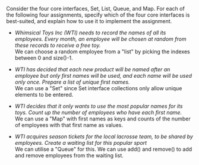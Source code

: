 Consider the four core interfaces, Set, List, Queue, and Map. For each of the following four assignments, specify which of the four core interfaces is best-suited, and explain how to use it to implement the assignment.

- *Whimsical Toys Inc (WTI) needs to record the names of all its employees. Every month, an employee will be chosen at random from these records to receive a free toy.*<br />
We can choose a random employee from a "list" by picking the indexes between 0 and size()-1. 

- *WTI has decided that each new product will be named after an employee but only first names will be used, and each name will be used only once. Prepare a list of unique first names.* <br />
We can use a "Set" since Set interface collections only allow unique elements to be entered.

- *WTI decides that it only wants to use the most popular names for its toys. Count up the number of employees who have each first name.* <br />
We can use a "Map" with first names as keys and counts of the number of employees with that first name as values. 


-  *WTI acquires season tickets for the local lacrosse team, to be shared by employees. Create a waiting list for this popular sport* <br /> 
We can utilise a "Queue" for this. We can use add() and remove() to add and remove employees from the waiting list.